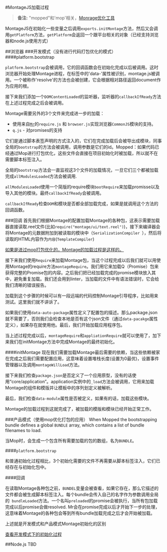 #MontageJS加载过程

>__备注:__ "mopped"和'mop'相关，[Monrage优化工具](https://github.com/montagejs/mop)

MontageJS在初始化一些变量之后调用`exports.initMontage`方法，然后又会调用`getPlatform`方法，`getPlatform`会返回一个跟平台相关的对象（已经支持浏览器和node.js使用方式）

##浏览器
###开发模式（没有进行代码打包优化的模式）
####platform.bootstrap

`platform.bootstrap`会被调用，它的回调函数会在初始化完成以后被调用。这时浏览器开始处理Montage进程，在标签中的'data-'属性被识别，montage.js被调用。一个被称作'resolve'的方法也会被创建，它会根据相对路径返回document作为应用的根。

接下来我们添加一个`DOMContentLoaded`的监听器，监听器的`callbackIfReady`方法在上述过程完成之后会被调用。

Montage需要另外的3个文件来完成进一步的加载：

* 使用来自[`Mr`](https://github.com/montagejs/mr)的`require.js` 和 `browser.js`实现浏览器`CommonJS`模块的支持。
* `q.js` - 对promises的支持

它们是通过脚本表签声明的方式注入的，它们在完成加载后会被导出成模块，同事全局的`bootstrap`的方法会被调用，调用参数是它们的id。Mopped：如果代码已经通过Mop进行打包优化，这些文件会直接在项目初始化时被加载，所以就不在需要脚本标签注入。

全局的`bootstrap`方法会一直监视这3个文件的加载情况，一旦它们三个都被加载完成`allModulesLoaded`方法会被调用.

`allModulesLoaded`使用一个简版的require模块`bootRequire`来加载promisse以及导入其他的模块。最终`callbackIfReady`会被调用。

`callbackIfReady`检查`DOM`和模块是否都全部加载完成，如果是就调用这个方法的回调函数。

###回调
首先我们根据Montage的配置加载Montage的各种包，这表示需要加载器直接读取.reel文件(比如`require("montage/ui/text.reel")`)，接下来编译器会将Montage的元数据附加到被读取的模块中（`SerializationCompiler `），然后将读取的HTML内容作为`内容`(`TemplateCompiler`)

[如果是进过mop打包优化的，Montage的加载过程是这样的。](http://docs.montagestudio.com/montagejs/bootstrapping.html#mopped-callback)

接下来我们使用`Require`来加载Montage包，当这个过程完成以后我们就可以用使用Montage的require方法`montageRequire`。我们用它来加载Q（Promise）包来获得完整的Promise包的内容。之后我们把已经加载完成的promise模块放入其中，避免重复加载。我们还会用到linter，当加载的文件中有语法错误时，它会给我们清晰的错误报告。

加载到这个步骤的时候可以有一段远端的代码控制Montage引导程序，比如用来测试。这里我们就不讲诉了。

如果我们使用`data-auto-package`属性定义了配置包的描述。那么package.json就不需要了，否则我们会检查本地是否有这个json文件（通过`data-pacakge`属性定义），如果存在就使用他。最后，我们开始加载应用程序包。

当上述过程完成以后，`montageRequire`和`appliationRequire`就可以使用了，加下来我们在initMontage方法中完成Montage的最终初始化。

####initMontage
现在我们需要加载Montage最后需要的依赖，当这些依赖被家在完成之后我们需要配置应用，这意味着设置堆栈长度(设置为0最优)，设置事件管理器以及调用`montageWillLoad`方法。

接下来我们检查`package.json`是否定义了一个应用原型，没有的话使用“core/application”。application实例中的`_load`方法会被调用，它用来加载Montage的组件和模版并让模板中的序列划定义被解析。

最后，我们检查`data-module`属性是否被定义，如果有的话，加载这些模块。

Montage的加载过程到这就完成了，被加载的模版和模块已经开始正常工作。

###产品模式（使用mop优化打包的应用）
When Mopped the bootstrapping bundle defines a global `BUNDLE` array, which contains a list of bundle filenames to load.

当Mop时，会生成一个包含所有需要加载的包的数组，名为`BUNDLE`。

####`platform.bootstrap`

和普通初始化过程相比，3个初始化需要的文件不再需要从脚本标签注入，它们已经存在与初始化包中。

####回调

在读取Montage各种包之前，`BUNDEL`变量会被查看，如果它存在，那么它描述的文件都会被生成脚本标签注入。每个bundle会传入自己的名字作为参数调用全局的` bundleLoaded`方法。一个名叫`preloaded`的promise会被执行，当所有包加载完成以后promise会做resolved. Mr会在promise完成以后才开始下一步的处理，这意味着Montage的各种包会等到所有bundle加载完成之后才会开始被加载。

上述就是开发模式和产品模式Montage初始化的区别

[查看开发模式下的初始化过程](http://docs.montagestudio.com/montagejs/bootstrapping.html#un-mopped-load-montage)

##Node.js
TBD